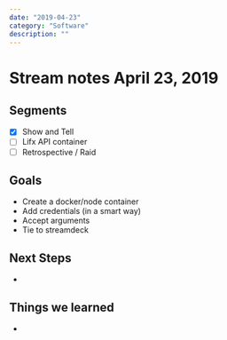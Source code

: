 ```yaml
---
date: "2019-04-23"
category: "Software"
description: ""
---
```


# Stream notes April 23, 2019

## Segments

- [x] Show and Tell
- [ ] Lifx API container
- [ ] Retrospective / Raid

## Goals

- Create a docker/node container
- Add credentials (in a smart way)
- Accept arguments
- Tie to streamdeck

## Next Steps

-

## Things we learned

-
